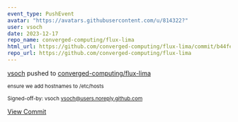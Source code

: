 ```yaml
---
event_type: PushEvent
avatar: "https://avatars.githubusercontent.com/u/814322?"
user: vsoch
date: 2023-12-17
repo_name: converged-computing/flux-lima
html_url: https://github.com/converged-computing/flux-lima/commit/b44fecbaef8b4c29387409e79184b6f831bd0ea8
repo_url: https://github.com/converged-computing/flux-lima
---
```


<a href='https://github.com/vsoch' target='_blank'>vsoch</a> pushed to <a href='https://github.com/converged-computing/flux-lima' target='_blank'>converged-computing/flux-lima</a>

<small>ensure we add hostnames to /etc/hosts

Signed-off-by: vsoch <vsoch@users.noreply.github.com></small>

<a href='https://github.com/converged-computing/flux-lima/commit/b44fecbaef8b4c29387409e79184b6f831bd0ea8' target='_blank'>View Commit</a>